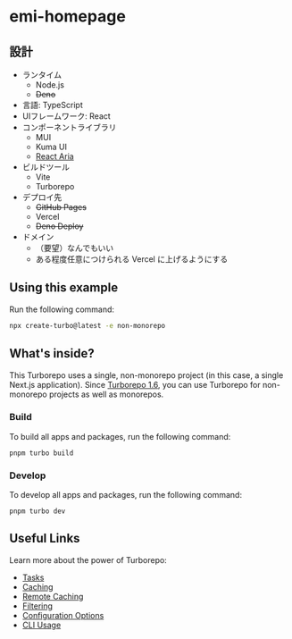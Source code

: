 # emi-homepage

## 設計

- ランタイム
  - Node.js
  - ~~Deno~~
- 言語: TypeScript
- UIフレームワーク: React
- コンポーネントライブラリ
  - MUI
  - Kuma UI
  - [React Aria](https://react-spectrum.adobe.com/react-aria/)
- ビルドツール
  - Vite
  - Turborepo
- デプロイ先
  - ~~GitHub Pages~~
  - Vercel
  - ~~Deno Deploy~~
- ドメイン
  - （要望）なんでもいい
  - ある程度任意につけられる Vercel に上げるようにする

## Using this example

Run the following command:

```sh
npx create-turbo@latest -e non-monorepo
```

## What's inside?

This Turborepo uses a single, non-monorepo project (in this case, a single Next.js application). Since [Turborepo 1.6](https://turbo.build/blog/turbo-1-6-0#any-codebase-can-use-turborepo), you can use Turborepo for non-monorepo projects as well as monorepos.

### Build

To build all apps and packages, run the following command:

```
pnpm turbo build
```

### Develop

To develop all apps and packages, run the following command:

```
pnpm turbo dev
```

## Useful Links

Learn more about the power of Turborepo:

- [Tasks](https://turbo.build/repo/docs/core-concepts/monorepos/running-tasks)
- [Caching](https://turbo.build/repo/docs/core-concepts/caching)
- [Remote Caching](https://turbo.build/repo/docs/core-concepts/remote-caching)
- [Filtering](https://turbo.build/repo/docs/core-concepts/monorepos/filtering)
- [Configuration Options](https://turbo.build/repo/docs/reference/configuration)
- [CLI Usage](https://turbo.build/repo/docs/reference/command-line-reference)
